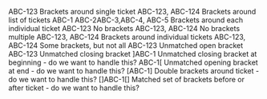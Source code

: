 ABC-123 Brackets around single ticket
ABC-123, ABC-124 Brackets around list of tickets
ABC-1 ABC-2ABC-3,ABC-4, ABC-5 Brackets around each individual ticket
ABC-123 No brackets
ABC-123, ABC-124 No brackets multiple
ABC-123, ABC-124 Brackets around individual tickets
ABC-123, ABC-124 Some brackets, but not all
ABC-123 Unmatched open bracket
ABC-123 Unmatched closing bracket
]ABC-1 Unmatched closing bracket at beginning - do we want to handle this?
ABC-1[ Unmatched opening bracket at end - do we want to handle this?
[ABC-1] Double brackets around ticket - do we want to handle this?
[]ABC-1[] Matched set of brackets before or after ticket - do we want to handle this?